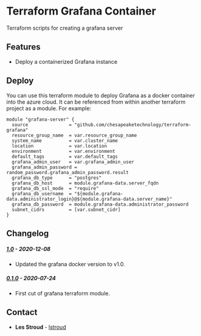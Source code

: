 # Terraform Grafana Container
Terraform scripts for creating a grafana server

## Features
* Deploy a containerized Grafana instance

## Deploy
You can use this terraform module to deploy Grafana as a docker container into the azure cloud.  It can be 
referenced from within another terraform project as a module.  For example:

```
module "grafana-server" {
  source               = "github.com/chesapeaketechnology/terraform-grafana"
  resource_group_name  = var.resource_group_name
  system_name          = var.cluster_name
  location             = var.location
  environment          = var.environment
  default_tags         = var.default_tags
  grafana_admin_user   = var.grafana_admin_user
  grafana_admin_password = random_password.grafana_admin_password.result
  grafana_db_type      = "postgres"
  grafana_db_host      = module.grafana-data.server_fqdn
  grafana_db_ssl_mode  = "require"
  grafana_db_username  = "${module.grafana-data.administrator_login}@${module.grafana-data.server_name}"
  grafana_db_password  = module.grafana-data.administrator_password
  subnet_cidrs         = [var.subnet_cidr]
}
```


## Changelog

##### [1.0](https://github.com/chesapeaketechnology/terraform-grafana/releases/tag/v1.0) - 2020-12-08
* Updated the grafana docker version to v1.0.

##### [0.1.0]() - 2020-07-24
* First cut of grafana terraform module.

## Contact
* **Les Stroud** - [lstroud](https://github.com/lstroud)  
